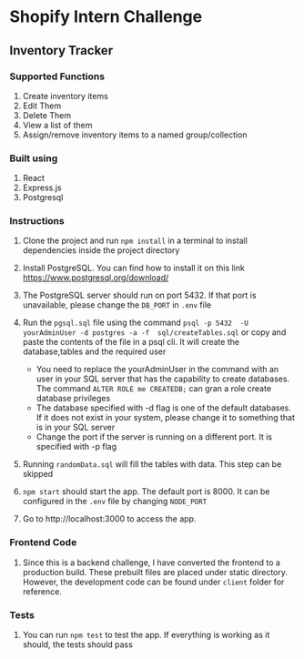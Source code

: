 # Shopify Intern Challenge

## Inventory Tracker
### Supported Functions
1. Create inventory items
2. Edit Them
3. Delete Them
4. View a list of them
5. Assign/remove inventory items to a named group/collection

### Built using
1. React
2. Express.js
3. Postgresql

### Instructions
1. Clone the project and run `npm install` in a terminal to install dependencies inside the project directory
2. Install PostgreSQL. You can find how to install it on this link https://www.postgresql.org/download/
3. The PostgreSQL server should run on port 5432. If that port is unavailable, please change the `DB_PORT` in `.env` file
4. Run the `pgsql.sql` file using the command `psql -p 5432  -U yourAdminUser -d postgres -a -f  sql/createTables.sql` or copy and paste the contents of the file in a psql cli. It will create the database,tables and the required user 
    * You need to replace the yourAdminUser in the command with an user in your SQL server that has the capability to create databases. The command `ALTER ROLE me CREATEDB;` can gran a role create database privileges
    * The database specified with -d flag is one of the default databases. If it does not exist in your system, please change it to something that is in your SQL server 
    * Change the port if the server is running on a different port. It is specified with -p flag
5. Running `randomData.sql` will fill the tables with data. This step can be skipped

6. `npm start` should start the app. The default port is 8000. It can be configured in the `.env` file by changing `NODE_PORT`

7. Go to http://localhost:3000 to access the app.

### Frontend Code
1. Since this is a backend challenge, I have converted the frontend to a production build. These prebuilt files are placed under static directory. However, the development code can be found under `client` folder for reference.

### Tests
1. You can run `npm test` to test the app. If everything is working as it should, the tests should pass


    

